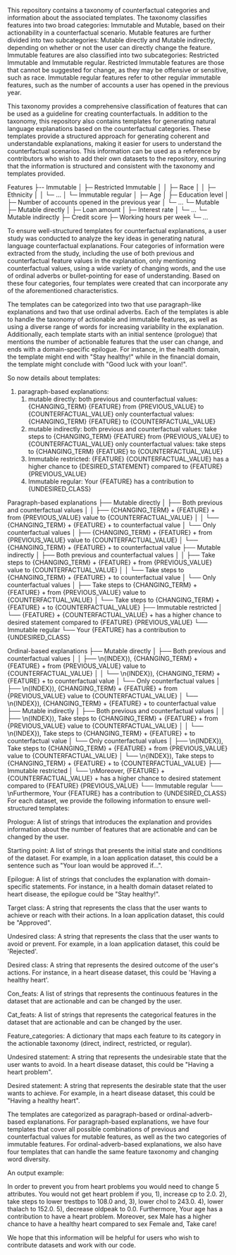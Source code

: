This repository contains a taxonomy of counterfactual categories and information about the associated templates. The taxonomy classifies features into two broad categories: Immutable and Mutable, based on their actionability in a counterfactual scenario. Mutable features are further divided into two subcategories: Mutable directly and Mutable indirectly, depending on whether or not the user can directly change the feature. Immutable features are also classified into two subcategories: Restricted Immutable and Immutable regular. Restricted Immutable features are those that cannot be suggested for change, as they may be offensive or sensitive, such as race. Immutable regular features refer to other regular immutable features, such as the number of accounts a user has opened in the previous year.

This taxonomy provides a comprehensive classification of features that can be used as a guideline for creating counterfactuals. In addition to the taxonomy, this repository also contains templates for generating natural language explanations based on the counterfactual categories. These templates provide a structured approach for generating coherent and understandable explanations, making it easier for users to understand the counterfactual scenarios. This information can be used as a reference by contributors who wish to add their own datasets to the repository, ensuring that the information is structured and consistent with the taxonomy and templates provided.

Features
├-- Immutable
│  ├─ Restricted Immutable
│  │  ├─ Race
│  │  ├─ Ethnicity
│  │  └─ ...
│  └─ Immutable regular
│     ├─ Age
│     ├─ Education level
│     ├─ Number of accounts opened in the previous year
│     └─ ...
└─ Mutable
   ├─ Mutable directly
   │  ├─ Loan amount
   │  ├─ Interest rate
   │  └─ ...
   └─ Mutable indirectly
      ├─ Credit score
      ├─ Working hours per week
      └─ ...

To ensure well-structured templates for counterfactual explanations, a user study was conducted to analyze the key ideas in generating natural language counterfactual explanations. Four categories of information were extracted from the study, including the use of both previous and counterfactual feature values in the explanation, only mentioning counterfactual values, using a wide variety of changing words, and the use of ordinal adverbs or bullet-pointing for ease of understanding. Based on these four categories, four templates were created that can incorporate any of the aforementioned characteristics.

The templates can be categorized into two that use paragraph-like explanations and two that use ordinal adverbs. Each of the templates is able to handle the taxonomy of actionable and immutable features, as well as using a diverse range of words for increasing variability in the explanation. Additionally, each template starts with an initial sentence (prologue) that mentions the number of actionable features that the user can change, and ends with a domain-specific epilogue. For instance, in the health domain, the template might end with "Stay healthy!" while in the financial domain, the template might conclude with "Good luck with your loan!".

So now details about templates:
1. paragraph-based explanations:
	1. mutable directly:
		both previous and counterfactual values: {CHANGING_TERM} {FEATURE} from {PREVIOUS_VALUE} to {COUNTERFACTUAL_VALUE}
		only counterfactual values: {CHANGING_TERM} {FEATURE} to {COUNTERFACTUAL_VALUE}
	2. mutable indirectly: 
		both previous and counterfactual values: take steps to {CHANGING_TERM} {FEATURE} from {PREVIOUS_VALUE} to {COUNTERFACTUAL_VALUE}
		only counterfactual values: take steps to {CHANGING_TERM} {FEATURE} to {COUNTERFACTUAL_VALUE}
	3. Immutable restricted:
		{FEATURE} {COUNTERFACTUAL_VALUE} has a higher chance to  {DESIRED_STATEMENT} compared to {FEATURE} {PREVIOUS_VALUE} 
	4. Immutable regular:
		Your {FEATURE} has a contribution to {UNDESIRED_CLASS}

Paragraph-based explanations
├── Mutable directly
│   ├── Both previous and counterfactual values
│   │   ├── {CHANGING_TERM} + {FEATURE} + from {PREVIOUS_VALUE} value to {COUNTERFACTUAL_VALUE}
│   │   └── {CHANGING_TERM} + {FEATURE} + to counterfactual value
│   └── Only counterfactual values
│       ├── {CHANGING_TERM} + {FEATURE} + from {PREVIOUS_VALUE} value to {COUNTERFACTUAL_VALUE}
│       └── {CHANGING_TERM} + {FEATURE} + to counterfactual value
├── Mutable indirectly
│   ├── Both previous and counterfactual values
│   │   ├── Take steps to {CHANGING_TERM} + {FEATURE} + from {PREVIOUS_VALUE} value to {COUNTERFACTUAL_VALUE}
│   │   └── Take steps to {CHANGING_TERM} + {FEATURE} + to counterfactual value
│   └── Only counterfactual values
│       ├── Take steps to {CHANGING_TERM} + {FEATURE} + from {PREVIOUS_VALUE} value to {COUNTERFACTUAL_VALUE}
│       └── Take steps to {CHANGING_TERM} + {FEATURE} + to {COUNTERFACTUAL_VALUE}
├── Immutable restricted
│   └── {FEATURE} + {COUNTERFACTUAL_VALUE} + has a higher chance to desired statement compared to {FEATURE} {PREVIOUS_VALUE}
└── Immutable regular
    └── Your {FEATURE} has a contribution to {UNDESIRED_CLASS}

Ordinal-based explanations
├── Mutable directly
│   ├── Both previous and counterfactual values
│   │   ├── \n{INDEX}), {CHANGING_TERM} + {FEATURE} + from {PREVIOUS_VALUE} value to {COUNTERFACTUAL_VALUE}
│   │   └── \n{INDEX}), {CHANGING_TERM} + {FEATURE} + to counterfactual value
│   └── Only counterfactual values
│       ├── \n{INDEX}), {CHANGING_TERM} + {FEATURE} + from {PREVIOUS_VALUE} value to {COUNTERFACTUAL_VALUE}
│       └── \n{INDEX}), {CHANGING_TERM} + {FEATURE} + to counterfactual value
├── Mutable indirectly
│   ├── Both previous and counterfactual values
│   │   ├── \n{INDEX}), Take steps to {CHANGING_TERM} + {FEATURE} + from {PREVIOUS_VALUE} value to {COUNTERFACTUAL_VALUE}
│   │   └── \n{INDEX}), Take steps to {CHANGING_TERM} + {FEATURE} + to counterfactual value
│   └── Only counterfactual values
│       ├── \n{INDEX}), Take steps to {CHANGING_TERM} + {FEATURE} + from {PREVIOUS_VALUE} value to {COUNTERFACTUAL_VALUE}
│       └── \n{INDEX}), Take steps to {CHANGING_TERM} + {FEATURE} + to {COUNTERFACTUAL_VALUE}
├── Immutable restricted
│   └── \nMoreover, {FEATURE} + {COUNTERFACTUAL_VALUE} + has a higher chance to desired statement compared to {FEATURE} {PREVIOUS_VALUE}
└── Immutable regular
    └── \nFurthermore, Your {FEATURE} has a contribution to {UNDESIRED_CLASS}
For each dataset, we provide the following information to ensure well-structured templates:

Prologue: A list of strings that introduces the explanation and provides information about the number of features that are actionable and can be changed by the user.

Starting point: A list of strings that presents the initial state and conditions of the dataset. For example, in a loan application dataset, this could be a sentence such as "Your loan would be approved if...".

Epilogue: A list of strings that concludes the explanation with domain-specific statements. For instance, in a health domain dataset related to heart disease, the epilogue could be "Stay healthy!".

Target class: A string that represents the class that the user wants to achieve or reach with their actions. In a loan application dataset, this could be "Approved".

Undesired class: A string that represents the class that the user wants to avoid or prevent. For example, in a loan application dataset, this could be 'Rejected'.

Desired class: A string that represents the desired outcome of the user's actions. For instance, in a heart disease dataset, this could be 'Having a healthy heart'.

Con_feats: A list of strings that represents the continuous features in the dataset that are actionable and can be changed by the user.

Cat_feats: A list of strings that represents the categorical features in the dataset that are actionable and can be changed by the user.

Feature_categories: A dictionary that maps each feature to its category in the actionable taxonomy (direct, indirect, restricted, or regular).

Undesired statement: A string that represents the undesirable state that the user wants to avoid. In a heart disease dataset, this could be "Having a heart problem".

Desired statement: A string that represents the desirable state that the user wants to achieve. For example, in a heart disease dataset, this could be "Having a healthy heart".

The templates are categorized as paragraph-based or ordinal-adverb-based explanations. For paragraph-based explanations, we have four templates that cover all possible combinations of previous and counterfactual values for mutable features, as well as the two categories of immutable features. For ordinal-adverb-based explanations, we also have four templates that can handle the same feature taxonomy and changing word diversity.

An output example:

In order to prevent you from heart problems you would need to change 5 attributes.
You would not get heart problem if you, 
1), increase cp to 2.0. 
2), take steps to lower trestbps to 108.0 and, 
3), lower chol to 243.0. 
4), lower thalach to 152.0. 
5), decrease oldpeak to 0.0. 
Furthermore, Your age has a contribution to have a heart problem. 
Moreover, sex Male has a higher chance to  have a healthy heart compared to sex Female and, Take care!

We hope that this information will be helpful for users who wish to contribute datasets and work with our code.
